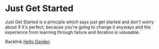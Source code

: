# Just Get Started

Just Get Started is a principle which says just get started and don't worry about if it's perfect, because you're going to change it anyways and the experience from learning through failure and iteration is valueable.

Backlink [Hello Garden](https://benjamin-vencill.github.io/jekyll/update/2025/01/09/Hello-Garden.html)